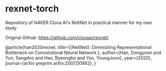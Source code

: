 # rexnet-torch
Repository of NAVER Clova AI's ReXNet in practical manner for my own study

Original Github: https://github.com/clovaai/rexnet/

@article{han2020rexnet,
    title={{ReXNet}: Diminishing Representational Bottleneck on Convolutional Neural Network
},
    author={Han, Dongyoon and Yun, Sangdoo and Heo, Byeongho and Yoo, YoungJoon},
    year={2020},
    journal={arXiv preprint arXiv:2007.00992},
}
